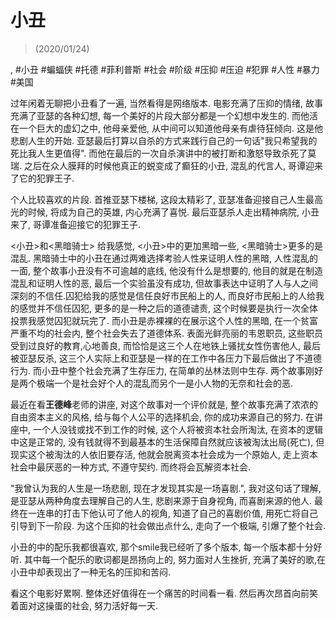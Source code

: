# 小丑

> \(2020/01/24\)

, #小丑 #蝙蝠侠 #托德 #菲利普斯 #社会 #阶级 #压抑 #压迫 #犯罪 #人性 #暴力 #美国

过年闲着无聊把小丑看了一遍, 当然看得是网络版本. 电影充满了压抑的情绪, 故事充满了亚瑟的各种幻想, 每一个美好的片段大部分都是一个幻想中发生的. 而他活在一个巨大的虚幻之中, 他母亲爱他, 从中间可以知道他母亲有虐待狂倾向. 这是他悲剧人生的开始. 亚瑟最后打算以自杀的方式来践行自己的一句话"我只希望我的死比我人生更值得". 而他在最后的一次自杀演讲中的被打断和激怒导致杀死了莫瑞. 之后在众人膜拜的时候他真正的蜕变成了癫狂的小丑, 混乱的代言人, 哥谭迎来了它的犯罪王子.

个人比较喜欢的片段. 首推亚瑟下楼梯, 这段太精彩了, 亚瑟准备迎接自己人生最高光的时候, 将成为自己的英雄, 内心充满了喜悦. 最后亚瑟杀人走出精神病院, 小丑来了, 哥谭准备迎接它的犯罪王子.

<小丑\>和<黑暗骑士\> 给我感觉, <小丑\>中的更加黑暗一些, <黑暗骑士\>更多的是混乱. 黑暗骑士中的小丑在通过两难选择考验人性来证明人性的黑暗, 人性混乱的一面, 整个故事小丑没有不可逾越的底线, 他没有什么是想要的, 他目的就是在制造混乱和证明人性的恶, 最后一个实验虽没有成功, 但故事表达中证明了人与人之间深刻的不信任.囚犯给我的感觉是信任良好市民船上的人, 而良好市民船上的人给我的感觉并不信任囚犯, 更多的是一种之后的道德谴责, 这个时候要是执行一次全体投票我感觉囚犯就玩完了. 而小丑是赤裸裸的在展示这个人性的黑暗, 在一个贫富严重不均的社会内, 整个社会失去了道德体系. 表面光鲜亮丽的韦恩职员, 这些职员受到过良好的教育,心地善良, 而恰恰是这三个人在地铁上骚扰女性伤害他人, 最后被亚瑟反杀, 这三个人实际上和亚瑟是一样的在工作中各压力下最后做出了不道德行为. 而小丑中整个社会充满了生存压力, 在简单的丛林法则中生存. 两个故事刚好是两个极端一个是社会好个人的混乱而另个一是小人物的无奈和社会的恶.

最近在看**王德峰**老师的讲座, 对这个故事对一个评价就是, 整个故事充满了浓浓的自由资本主义的风格, 给与每个人公平的选择机会, 你的成功来源自己的努力. 在讲座中, 一个人没钱或找不到工作的时候, 这个人将被资本社会所淘汰, 在资本的逻辑中这是正常的, 没有钱就得不到最基本的生活保障自然就应该被淘汰出局\(死亡\), 但现实这个被淘汰的人依旧要存活, 他就会脱离资本社会成为一个原始人, 走上资本社会中最厌恶的一种方式, 不遵守契约. 而终将会瓦解资本社会.

"我曾认为我的人生是一场悲剧, 现在才发现其实是一场喜剧.", 我对这句话了理解, 是亚瑟从两种角度去理解自己的人生, 悲剧来源于自身视角, 而喜剧来源的他人. 最终在一连串的打击下他认可了他人的视角, 知道了自己的喜剧价值, 用死亡将自己引导到下一阶段. 为这个压抑的社会做出点什么, 走向了一个极端, 引爆了整个社会.

小丑的中的配乐我都很喜欢, 那个smile我已经听了多个版本, 每一个版本都十分好听. 其中每一个配乐的歌词都是昂扬向上的, 努力面对人生挫折, 充满了美好的歌,在小丑中却表现出了一种无名的压抑和苦闷.

看这个电影好累啊. 整体还好值得在一个痛苦的时间看一看. 然后再次昂首向前笑着面对这操蛋的社会, 努力活好每一天.
